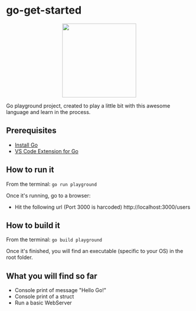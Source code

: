 # go-get-started
<p align="center">
  <img height="200" src="https://pilsniak.com/wp-content/uploads/2017/04/golang.jpg">
</p>
Go playground project, created to play a little bit with this awesome language and learn in the process.

## Prerequisites
- [Install Go](https://golang.org/)
- [VS Code Extension for Go](https://github.com/microsoft/vscode-go)

## How to run it
From the terminal: `go run playground`

Once it's running, go to a browser:
- Hit the following url (Port 3000 is harcoded) http://localhost:3000/users

## How to build it
From the terminal: `go build playground`

Once it's finished, you will find an executable (specific to your OS) in the root folder.

## What you will find so far
- Console print of message "Hello Go!"
- Console print of a struct
- Run a basic WebServer
